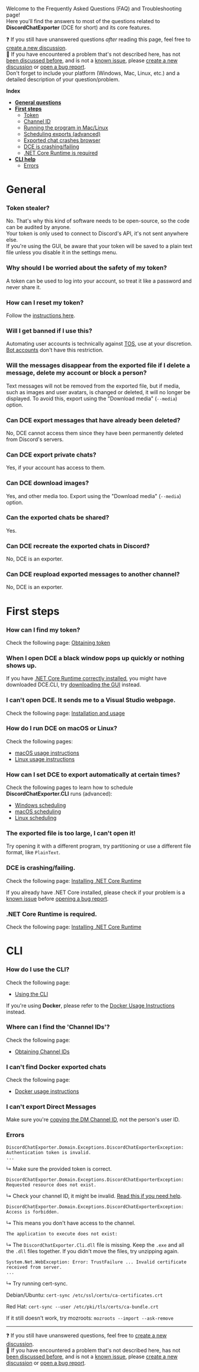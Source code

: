 Welcome to the Frequently Asked Questions (FAQ) and Troubleshooting page!  
Here you'll find the answers to most of the questions related to **DiscordChatExporter** (DCE for short) and its core features.  

❓ If you still have unanswered questions _after_ reading this page, feel free to [create a new discussion](https://github.com/Tyrrrz/DiscordChatExporter/discussions/new).  
🐞 If you have encountered a problem that's not described here, has not [been discussed before](https://github.com/Tyrrrz/DiscordChatExporter/discussions), and is not a [known issue](https://github.com/Tyrrrz/DiscordChatExporter/issues?q=is%3Aissue), please [create a new discussion](https://github.com/Tyrrrz/DiscordChatExporter/discussions/new) or [open a bug report](https://github.com/Tyrrrz/DiscordChatExporter/issues/new).  
Don't forget to include your platform (Windows, Mac, Linux, etc.) and a detailed description of your question/problem.

**Index**
* [**General questions**](https://github.com/Tyrrrz/DiscordChatExporter/wiki/Troubleshooting#general)
* [**First steps**](https://github.com/Tyrrrz/DiscordChatExporter/wiki/Troubleshooting#first-steps)
  * [Token](https://github.com/Tyrrrz/DiscordChatExporter/wiki/Troubleshooting#i-cant-find-my-token)
  * [Channel ID](https://github.com/Tyrrrz/DiscordChatExporter/wiki/Troubleshooting#where-can-i-find-the-channel-ids)
  * [Running the program in Mac/Linux](https://github.com/Tyrrrz/DiscordChatExporter/wiki/Troubleshooting#how-do-i-run-DCE-on-mac-or-linux)
  * [Scheduling exports (advanced)](https://github.com/Tyrrrz/DiscordChatExporter/wiki/Troubleshooting#how-can-i-set-DCE-to-export-automatically-at-certain-times)
  * [Exported chat crashes browser](https://github.com/Tyrrrz/DiscordChatExporter/wiki/Troubleshooting#the-file-is-too-big-i-cant-open-it)
  * [DCE is crashing/failing](https://github.com/Tyrrrz/DiscordChatExporter/wiki/Troubleshooting#DCE-is-crashingfailing)
  * [.NET Core Runtime is required](https://github.com/Tyrrrz/DiscordChatExporter/wiki/Troubleshooting#net-core-runtime-is-required)
* [**CLI help**](https://github.com/Tyrrrz/DiscordChatExporter/wiki/Troubleshooting#cli)
  * [Errors](https://github.com/Tyrrrz/DiscordChatExporter/wiki/Troubleshooting#errors)

# General

### Token stealer?
No. That's why this kind of software needs to be open-source, so the code can be audited by anyone.  
Your token is only used to connect to Discord's API, it's not sent anywhere else.  
If you're using the GUI, be aware that your token will be saved to a plain text file unless you disable it in the settings menu.

### Why should I be worried about the safety of my token?
A token can be used to log into your account, so treat it like a password and never share it.

### How can I reset my token?
Follow the [instructions here](https://github.com/Tyrrrz/DiscordChatExporter/wiki/Obtaining-Token-and-Channel-IDs).

### Will I get banned if I use this?
Automating user accounts is technically against [TOS](https://discord.com/terms), use at your discretion. [Bot accounts](https://discord.com/developers/docs/topics/oauth2#bots) don't have this restriction.

### Will the messages disappear from the exported file if I delete a message, delete my account or block a person?
Text messages will not be removed from the exported file, but if media, such as images and user avatars, is changed or deleted, it will no longer be displayed. To avoid this, export using the "Download media" (`--media`) option.

### Can DCE export messages that have already been deleted?
No, DCE cannot access them since they have been permanently deleted from Discord's servers.

### Can DCE export private chats?
Yes, if your account has access to them.

### Can DCE download images?
Yes, and other media too. Export using the "Download media" (`--media`) option.

### Can the exported chats be shared?
Yes.

### Can DCE recreate the exported chats in Discord?
No, DCE is an exporter.

### Can DCE reupload exported messages to another channel?
No, DCE is an exporter.

# First steps

### How can I find my token?
Check the following page: [Obtaining token](https://github.com/Tyrrrz/DiscordChatExporter/wiki/Obtaining-Token-and-Channel-IDs)

### When I open DCE a black window pops up quickly or nothing shows up.
If you have [.NET Core Runtime correctly installed](https://github.com/Tyrrrz/DiscordChatExporter/wiki/Install-.NET-Core-runtime), you might have downloaded DCE.CLI, try [downloading the GUI](https://github.com/Tyrrrz/DiscordChatExporter/wiki/GUI%2C-CLI-and-Formats-explained#gui-or-cli) instead.

### I can't open DCE. It sends me to a Visual Studio webpage.
Check the following page:
[Installation and usage](https://github.com/Tyrrrz/DiscordChatExporter/wiki#installation--usage)

### How do I run DCE on macOS or Linux?
Check the following pages:
 * [macOS usage instructions](https://github.com/Tyrrrz/DiscordChatExporter/wiki/macOS-usage-instructions)
 * [Linux usage instructions](https://github.com/Tyrrrz/DiscordChatExporter/wiki/Linux-usage-instructions)

### How can I set DCE to export automatically at certain times?
Check the following pages to learn how to schedule **DiscordChatExporter.CLI** runs (advanced): 
* [Windows scheduling](https://github.com/Tyrrrz/DiscordChatExporter/wiki/Scheduling-exports-on-Windows)
* [macOS scheduling](https://github.com/Tyrrrz/DiscordChatExporter/wiki/Scheduling-exports-on-macOS) 
* [Linux scheduling](https://github.com/Tyrrrz/DiscordChatExporter/wiki/Scheduling-exports-with-Cron)

### The exported file is too large, I can't open it!
Try opening it with a different program, try partitioning or use a different file format, like `PlainText`.

### DCE is crashing/failing.
Check the following page: [Installing .NET Core Runtime](https://github.com/Tyrrrz/DiscordChatExporter/wiki/Install-.NET-Core-runtime)

If you already have .NET Core installed, please check if your problem is a [known issue](https://github.com/Tyrrrz/DiscordChatExporter/issues?q=is%3Aissue) before [opening a bug report](https://github.com/Tyrrrz/DiscordChatExporter/issues/new).

### .NET Core Runtime is required.
Check the following page: [Installing .NET Core Runtime](https://github.com/Tyrrrz/DiscordChatExporter/wiki/Install-.NET-Core-runtime)

# CLI

### How do I use the CLI?
Check the following page: 
* [Using the CLI](https://github.com/Tyrrrz/DiscordChatExporter/wiki/GUI%2C-CLI-and-Formats-explained#using-the-cli)

If you're using **Docker**, please refer to the [Docker Usage Instructions](https://github.com/Tyrrrz/DiscordChatExporter/wiki/Docker-usage-instructions) instead.

### Where can I find the 'Channel IDs'?
Check the following page:
 * [Obtaining Channel IDs](https://github.com/Tyrrrz/DiscordChatExporter/wiki/Obtaining-Token-and-Channel-IDs)

### I can't find Docker exported chats
Check the following page: 
* [Docker usage instructions](https://github.com/Tyrrrz/DiscordChatExporter/wiki/Docker-usage-instructions#file-output)

### I can't export Direct Messages
Make sure you're [copying the DM Channel ID](https://github.com/Tyrrrz/DiscordChatExporter/wiki/Obtaining-Token-and-Channel-IDs#how-to-get-a-direct-message-channel-id), not the person's user ID.

### Errors

```
DiscordChatExporter.Domain.Exceptions.DiscordChatExporterException: Authentication token is invalid.
...
```
↳ Make sure the provided token is correct.
  

```
DiscordChatExporter.Domain.Exceptions.DiscordChatExporterException: Requested resource does not exist.
```
↳ Check your channel ID, it might be invalid. [Read this if you need help](https://github.com/Tyrrrz/DiscordChatExporter/wiki/Obtaining-Token-and-Channel-IDs).
  

```
DiscordChatExporter.Domain.Exceptions.DiscordChatExporterException: Access is forbidden.
```
↳ This means you don't have access to the channel.
  

```
The application to execute does not exist:
```
↳ The `DiscordChatExporter.Cli.dll` file is missing. Keep the `.exe` and all the `.dll` files together. If you didn't move the files, try unzipping again.

```
System.Net.WebException: Error: TrustFailure ... Invalid certificate received from server.
...
```
↳ Try running cert-sync.
  
Debian/Ubuntu: `cert-sync /etc/ssl/certs/ca-certificates.crt`
  
Red Hat: `cert-sync --user /etc/pki/tls/certs/ca-bundle.crt`
    
If it still doesn't work, try mozroots: `mozroots --import --ask-remove`

***
❓ If you still have unanswered questions, feel free to [create a new discussion](https://github.com/Tyrrrz/DiscordChatExporter/discussions/new).  
🐞 If you have encountered a problem that's not described here, has not [been discussed before](https://github.com/Tyrrrz/DiscordChatExporter/discussions), and is not a [known issue](https://github.com/Tyrrrz/DiscordChatExporter/issues?q=is%3Aissue), please [create a new discussion](https://github.com/Tyrrrz/DiscordChatExporter/discussions/new) or [open a bug report](https://github.com/Tyrrrz/DiscordChatExporter/issues/new).